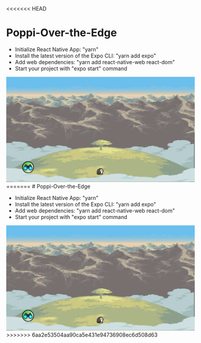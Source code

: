 <<<<<<< HEAD
# Poppi-Over-the-Edge

* Initialize React Native App: "yarn" 
* Install the latest version of the Expo CLI: "yarn add expo" 
* Add web dependencies: "yarn add react-native-web react-dom"
* Start your project with "expo start" command

<img src="https://github.com/jasur-2902/Poppi-Over-the-Edge/raw/master/Screenshots/Screen%20Shot%202020-06-01%20at%202.14.52%20PM.png?raw=true" style="max-width:100%;">
=======
# Poppi-Over-the-Edge

* Initialize React Native App: "yarn" 
* Install the latest version of the Expo CLI: "yarn add expo" 
* Add web dependencies: "yarn add react-native-web react-dom"
* Start your project with "expo start" command

<img src="https://github.com/jasur-2902/Poppi-Over-the-Edge/raw/master/Screenshots/Screen%20Shot%202020-06-01%20at%202.14.52%20PM.png?raw=true" style="max-width:100%;">
>>>>>>> 6aa2e53504aa90ca5e431e94736908ec6d508d63
